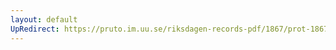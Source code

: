 ```yaml
---
layout: default
UpRedirect: https://pruto.im.uu.se/riksdagen-records-pdf/1867/prot-1867--ak--130/prot-1867--ak--130_019.pdf
---
```

